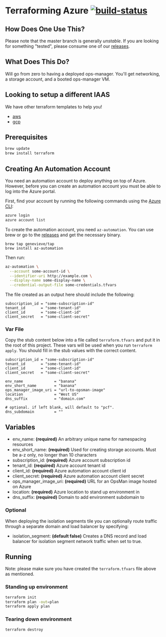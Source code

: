 # Terraforming Azure [![build-status](https://infra.ci.cf-app.com/api/v1/teams/main/pipelines/terraforming/jobs/terraforming-azure/badge)](https://infra.ci.cf-app.com/teams/main/pipelines/terraforming/jobs/terraforming-azure)

## How Does One Use This?

Please note that the master branch is generally *unstable*. If you are looking for something "tested", please consume one of our [releases](https://github.com/pivotal-cf/terraforming-azure/releases).

## What Does This Do?

Will go from zero to having a deployed ops-manager. You'll get networking, a storage account, and
a booted ops-manager VM.

## Looking to setup a different IAAS

We have other terraform templates to help you!

- [aws](https://github.com/pivotal-cf/terraforming-aws)
- [gcp](https://github.com/pivotal-cf/terraforming-gcp)

## Prerequisites

```bash
brew update
brew install terraform
```

## Creating An Automation Account

You need an automation account to deploy anything on top of Azure. However, before you can create an automation
account you must be able to log into the Azure portal.

First, find your account by running the following commands using the [Azure CLI](https://azure.microsoft.com/en-us/documentation/articles/xplat-cli-install/):
```bash
azure login
azure account list
```

To create the automation account, you need `az-automation`. You can use brew or
go to the [releases](https://github.com/genevieve/az-automation/releases)
and get the necessary binary.

```
brew tap genevieve/tap
brew install az-automation
```

Then run:

```bash
az-automation \
  --account some-account-id \
  --identifier-uri http://example.com \
  --display-name some-display-name \
  --credential-output-file some-credentials.tfvars
```

The file created as an output here should include the following:
```hcl
subscription_id = "some-subscription-id"
tenant_id       = "some-tenant-id"
client_id       = "some-client-id"
client_secret   = "some-client-secret"
```

### Var File

Copy the stub content below into a file called `terraform.tfvars` and put it in the root of this project.
These vars will be used when you run `terraform  apply`.
You should fill in the stub values with the correct content.

```hcl
subscription_id = "some-subscription-id"
tenant_id       = "some-tenant-id"
client_id       = "some-client-id"
client_secret   = "some-client-secret"

env_name              = "banana"
env_short_name        = "banana"
ops_manager_image_uri = "url-to-opsman-image"
location              = "West US"
dns_suffix            = "domain.com"

# optional. if left blank, will default to "pcf".
dns_subdomain         = ""
```

## Variables

- env_name: **(required)** An arbitrary unique name for namespacing resources
- env_short_name: **(required)** Used for creating storage accounts. Must be a-z only, no longer than 10 characters
- subscription_id: **(required)** Azure account subscription id
- tenant_id: **(required)** Azure account tenant id
- client_id: **(required)** Azure automation account client id
- client_secret: **(required)** Azure automation account client secret
- ops_manager_image_uri: **(required)** URL for an OpsMan image hosted on Azure
- location: **(required)** Azure location to stand up environment in
- dns_suffix: **(required)** Domain to add environment subdomain to

### Optional

When deploying the isolation segments tile you can optionally route traffic through
a separate domain and load balancer by specifying:

- isolation_segment: **(default false)** Creates a DNS record and load balancer for
isolation segment network traffic when set to true.

## Running

Note: please make sure you have created the `terraform.tfvars` file above as mentioned.

### Standing up environment

```bash
terraform init
terraform plan -out=plan
terraform apply plan
```

### Tearing down environment

```bash
terraform destroy
```
